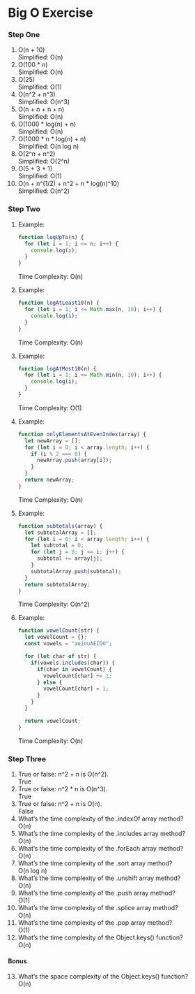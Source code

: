 # Big O Exercise

### Step One  

1. O(n + 10)  
Simplified: O(n)
2. O(100 * n)  
Simplified: O(n)
3. O(25)  
Simplified: O(1)
4. O(n^2 + n^3)  
Simplified: O(n^3)
5. O(n + n + n + n)  
Simplified: O(n)
6. O(1000 * log(n) + n)  
Simplified: O(n)
7. O(1000 * n * log(n) + n)  
Simplified: O(n log n)
8. O(2^n + n^2)  
Simplified: O(2^n)
9. O(5 + 3 + 1)  
Simplified: O(1)
10. O(n + n^(1/2) + n^2 + n * log(n)^10)  
Simplified: O(n^2)

### Step Two  

1. Example:  

    ```js
    function logUpTo(n) {
      for (let i = 1; i <= n; i++) {
        console.log(i);
      }
    }
    ```
    Time Complexity: O(n)

2. Example:

    ```js
    function logAtLeast10(n) {
      for (let i = 1; i <= Math.max(n, 10); i++) {
        console.log(i);
      }
    }  
    ```
    Time Complexity: O(n)

3. Example:

    ```js
    function logAtMost10(n) {
      for (let i = 1; i <= Math.min(n, 10); i++) {
        console.log(i);
      }
    }  
    ```
    Time Complexity: O(1)

4. Example:

    ```js
    function onlyElementsAtEvenIndex(array) {
      let newArray = [];
      for (let i = 0; i < array.length; i++) {
        if (i % 2 === 0) {
          newArray.push(array[i]);
        }
      }
      return newArray;
    }  
    ```  
    Time Complexity: O(n)

5. Example:

    ```js
    function subtotals(array) {
      let subtotalArray = [];
      for (let i = 0; i < array.length; i++) {
        let subtotal = 0;
        for (let j = 0; j <= i; j++) {
          subtotal += array[j];
        }
        subtotalArray.push(subtotal);
      }
      return subtotalArray;
    }  
    ```
    Time Complexity: O(n^2)

6. Example:

    ```js
    function vowelCount(str) {
      let vowelCount = {};
      const vowels = "aeiouAEIOU";

      for (let char of str) {
        if(vowels.includes(char)) {
          if(char in vowelCount) {
            vowelCount[char] += 1;
          } else {
            vowelCount[char] = 1;
          }
        }
      }

      return vowelCount;
    }
    ```
    Time Complexity: O(n)

### Step Three  

1. True or false: n^2 + n is O(n^2).  
True
2. True or false: n^2 * n is O(n^3).  
True
3. True or false: n^2 + n is O(n).  
False
4. What’s the time complexity of the .indexOf array method?  
O(n)
5. What’s the time complexity of the .includes array method?  
O(n)
6. What’s the time complexity of the .forEach array method?  
O(n)
7. What’s the time complexity of the .sort array method?  
O(n log n)
8. What’s the time complexity of the .unshift array method?  
O(n)
9. What’s the time complexity of the .push array method?  
O(1)
10. What’s the time complexity of the .splice array method?  
O(n)
11. What’s the time complexity of the .pop array method?  
O(1)
12. What’s the time complexity of the Object.keys() function?  
O(n)

#### Bonus  

13. What’s the space complexity of the Object.keys() function?  
O(n)
